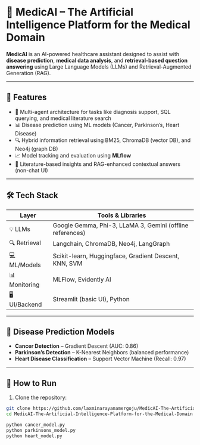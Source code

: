 # 🧠 MedicAI – The Artificial Intelligence Platform for the Medical Domain

**MedicAI** is an AI-powered healthcare assistant designed to assist with **disease prediction**, **medical data analysis**, and **retrieval-based question answering** using Large Language Models (LLMs) and Retrieval-Augmented Generation (RAG).

---

## 📌 Features

- 🧠 Multi-agent architecture for tasks like diagnosis support, SQL querying, and medical literature search
- 📊 Disease prediction using ML models (Cancer, Parkinson’s, Heart Disease)
- 🔍 Hybrid information retrieval using BM25, ChromaDB (vector DB), and Neo4j (graph DB)
- 📈 Model tracking and evaluation using **MLflow**
- 🧪 Literature-based insights and RAG-enhanced contextual answers (non-chat UI)

---

## 🛠️ Tech Stack

| Layer            | Tools & Libraries                                     |
|------------------|--------------------------------------------------------|
| 💡 LLMs          | Google Gemma, Phi-3, LLaMA 3, Gemini (offline references) |
| 🔍 Retrieval     | Langchain, ChromaDB, Neo4j, LangGraph                  |
| 💻 ML/Models     | Scikit-learn, Huggingface, Gradient Descent, KNN, SVM |
| 📊 Monitoring    | MLFlow, Evidently AI                                   |
| 🖥️ UI/Backend    | Streamlit (basic UI), Python                           |

---

## 🧪 Disease Prediction Models

- **Cancer Detection** – Gradient Descent (AUC: 0.86)
- **Parkinson’s Detection** – K-Nearest Neighbors (balanced performance)
- **Heart Disease Classification** – Support Vector Machine (Recall: 0.97)

---

## 📂 How to Run

1. Clone the repository:
```bash
git clone https://github.com/laxminarayanamergoju/MedicAI-The-Artificial-Intelligence-Platform-for-the-Medical-Domain.git
cd MedicAI-The-Artificial-Intelligence-Platform-for-the-Medical-Domain

python cancer_model.py
python parkinsons_model.py
python heart_model.py
